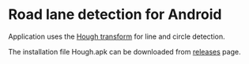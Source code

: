 Road lane detection for Android
=====
Application uses the <a href="http://en.wikipedia.org/wiki/Hough_transform">Hough transform</a> for line and circle detection.

The installation file Hough.apk can be downloaded from <a href="https://github.com/jmedveckyh/Hough/releases">releases</a> page.
